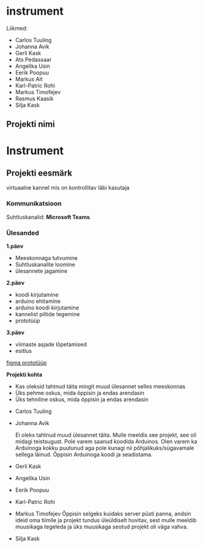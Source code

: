 # instrument

Liikmed:

- Carlos Tuuling
- Johanna Avik
- Gerli Kask
- Ats Pedassaar
- Angelika Usin
- Eerik Poopuu
- Markus Ait
- Karl-Patric Rohi
- Markus Timofejev
- Rasmus Kaasik
- Silja Kask

## Projekti nimi
# Instrument

## Projekti eesmärk
virtuaalne kannel mis on kontrollitav läbi kasutaja 

### Kommunikatsioon
Suhtluskanalid: **Microsoft Teams**.

### Ülesanded
**1.päev**
- Meeskonnaga tutvumine
- Suhtluskanalite loomine
- ülesannete jagamine

**2.päev**
- koodi kirjutamine
- arduino ehitamine
- arduino koodi kirjutamine
- kannelist piltide tegemine 
- prototüüp

**3.päev**
- viimaste asjade lõpetamised
- esitlus 

[figma prototüüp](https://www.figma.com/file/5r3qwe2oueF8GtHRCk99Hn/prototype?node-id=0%3A1)

**Projekti kohta**
- Kas oleksid tahtnud täita mingit muud ülesannet selles meeskonnas
- Üks pehme oskus, mida õppisin ja endas arendasin
- Üks tehniline oskus, mida õppisin ja endas arendasin


 * Carlos Tuuling
 

 * Johanna Avik 
 
    Ei oleks tahtnud muud ülesannet täita. Mulle meeldis see projekt, see oli midagi teistsugust. 
    Pole varem saanud koodida Arduinos. Olen varem ka Arduinoga kokku puutunud aga pole kunagi nii põhjalikuks/sügavamale sellega läinud.
    Õppisin Arduinoga koodi ja seadistama.


 * Gerli Kask


 * Angelika Usin


 * Eerik Poopuu


 * Karl-Patric Rohi


 * Markus Timofejev
Õppisin selgeks kuidaks server püsti panna, andsin ideid oma tiimile ja projekt tundus üleüldiselt huvitav, sest mulle meeldib muusikaga tegeleda ja üks muusikaga seotud    projekt oli väga vahva.


 * Silja Kask 
 


